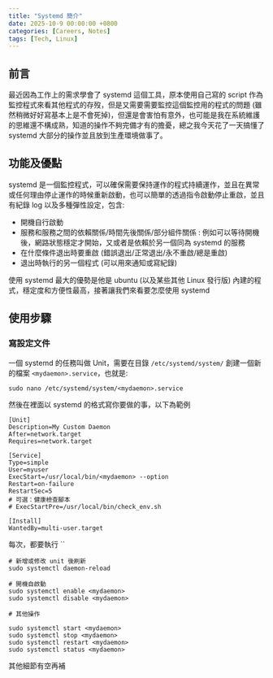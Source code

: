 ```yaml
---
title: "Systemd 簡介"
date: 2025-10-9 00:00:00 +0800
categories: [Careers, Notes]
tags: [Tech, Linux]
---
```


## 前言

最近因為工作上的需求學會了 systemd 這個工具，原本使用自己寫的 script 作為監控程式來看其他程式的存歿，但是又需要需要監控這個監控用的程式的問題 (雖然稍微好好寫基本上是不會死掉)，但還是會害怕有意外，也可能是我在系統維護的思維還不構成熟，知道的操作不夠完備才有的擔憂，總之我今天花了一天搞懂了 systemd 大部分的操作並且放到生產環境做事了。

## 功能及優點

systemd 是一個監控程式，可以確保需要保持運作的程式持續運作，並且在異常或任何理由停止運作的時候重新啟動，也可以簡單的透過指令啟動停止重啟，並且有紀錄 log 以及多種彈性設定，包含:

- 開機自行啟動
- 服務和服務之間的依賴關係/時間先後關係/部分組件關係
: 例如可以等待開機後，網路狀態穩定才開始，又或者是依賴於另一個同為 systemd 的服務
- 在什麼條件退出時要重啟 (錯誤退出/正常退出/永不重啟/總是重啟)
- 退出時執行的另一個程式 (可以用來通知或寫紀錄)

使用 systemd 最大的優勢是他是 ubuntu (以及某些其他 Linux 發行版) 內建的程式，穩定度和方便性最高，接著讓我們來看要怎麼使用 systemd

## 使用步驟

### 寫設定文件

一個 systemd 的任務叫做 Unit，需要在目錄 `/etc/systemd/system/` 創建一個新的檔案 `<mydaemon>.service`，也就是:

```text
sudo nano /etc/systemd/system/<mydaemon>.service
```

然後在裡面以 systemd 的格式寫你要做的事，以下為範例

```
[Unit]
Description=My Custom Daemon
After=network.target
Requires=network.target

[Service]
Type=simple
User=myuser
ExecStart=/usr/local/bin/<mydaemon> --option
Restart=on-failure
RestartSec=5
# 可選：健康檢查腳本
# ExecStartPre=/usr/local/bin/check_env.sh

[Install]
WantedBy=multi-user.target

```

每次，都要執行 ``

```
# 新增或修改 unit 後刷新
sudo systemctl daemon-reload

# 開機自啟動
sudo systemctl enable <mydaemon>
sudo systemctl disable <mydaemon>

# 其他操作

sudo systemctl start <mydaemon>
sudo systemctl stop <mydaemon>
sudo systemctl restart <mydaemon>
sudo systemctl status <mydaemon>
```

其他細節有空再補

